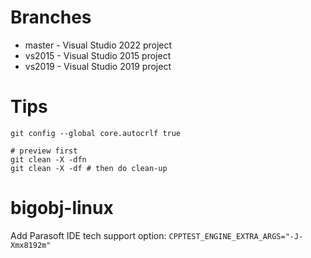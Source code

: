 # Branches
- master - Visual Studio 2022 project
- vs2015 - Visual Studio 2015 project
- vs2019 - Visual Studio 2019 project


# Tips
```
git config --global core.autocrlf true

# preview first
git clean -X -dfn
git clean -X -df # then do clean-up
```

# bigobj-linux
Add Parasoft IDE tech support option: `CPPTEST_ENGINE_EXTRA_ARGS="-J-Xmx8192m"`
